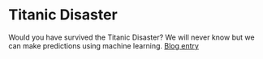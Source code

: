 # Titanic Disaster

Would you have survived the Titanic Disaster? We will never know but we can make predictions using machine learning.
[Blog entry](http://openmachin.es/blog/titanic-disaster)
